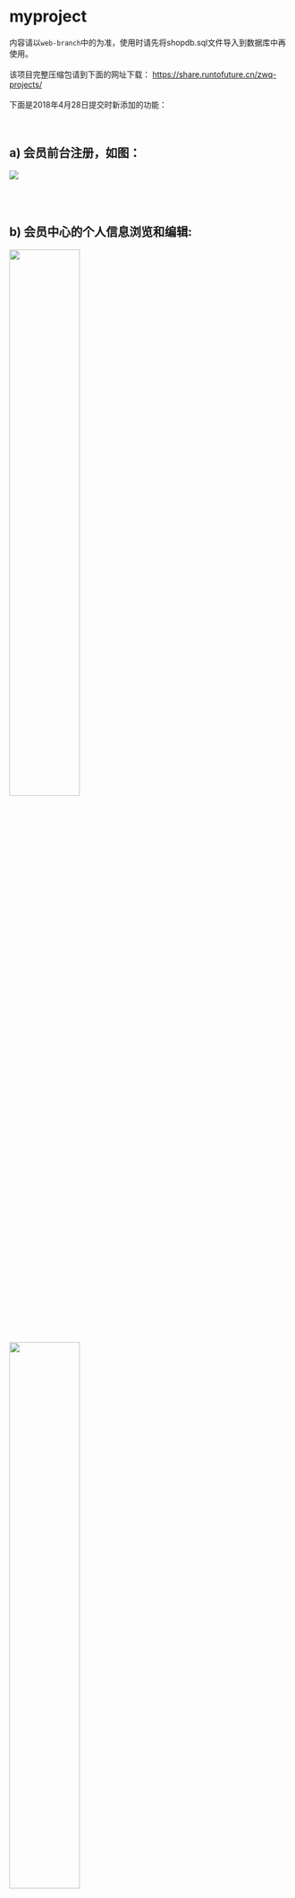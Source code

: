 # myproject
内容请以`web-branch`中的为准，使用时请先将shopdb.sql文件导入到数据库中再使用。
<br><br>
该项目完整压缩包请到下面的网址下载：
https://share.runtofuture.cn/zwq-projects/
<br><br>
下面是2018年4月28日提交时新添加的功能：

<br>
<h2>a) 会员前台注册，如图：</h2>
<img src="./readme-pic/a.png"></img>

<br><br>
<h2>b) 会员中心的个人信息浏览和编辑:</h2>
<img src="./readme-pic/b1.png" style="display:block;width:50%;"></img>
<img src="./readme-pic/b2.png" style="display:block;width:50%;"></img>

<br><br>
<h2>c) 会员重置密码:</h2>
<img src="./readme-pic/c.png"></img>

<br><br>
<h2>d）商城首页商品展示:（主页商品按照月销量降序排列，数码、服装和鲜花类别的商品获取所有相应类别的商品进行显示）</h2>
<img src="./readme-pic/d1.png" style="display:block;width:25%;"></img>
<img src="./readme-pic/d2.png" style="display:block;width:25%;"></img>
<img src="./readme-pic/d3.png" style="display:block;width:25%;"></img>
<img src="./readme-pic/d4.png" style="display:block;width:25%;"></img>
<br>
<h3>实现原理代码图示：</h3>
<img src="./readme-pic/d5.png" style="display:block;width:25%;"></img>

<br><br>
<h3>
扩展功能：<br>
1、注册、登录页面相互跳转；<br>
2、添加info.html页面，用于出错时显示提示；<br>
3、成功修改密码后跳转到登录页面；<br>
4、浏览和编辑功能分开。<br>
</h3>
